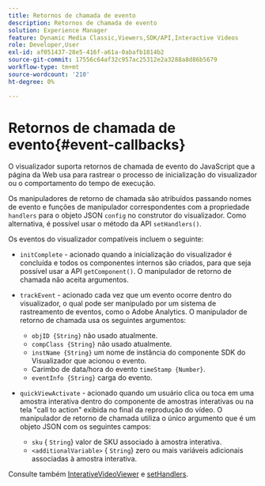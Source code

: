 ```yaml
---
title: Retornos de chamada de evento
description: Retornos de chamada de evento
solution: Experience Manager
feature: Dynamic Media Classic,Viewers,SDK/API,Interactive Videos
role: Developer,User
exl-id: af051437-28e5-416f-a61a-0abafb1814b2
source-git-commit: 17556c64af32c957ac25312e2a3288a8d86b5679
workflow-type: tm+mt
source-wordcount: '210'
ht-degree: 0%

---
```


# Retornos de chamada de evento{#event-callbacks}

O visualizador suporta retornos de chamada de evento do JavaScript que a página da Web usa para rastrear o processo de inicialização do visualizador ou o comportamento do tempo de execução.

Os manipuladores de retorno de chamada são atribuídos passando nomes de evento e funções de manipulador correspondentes com a propriedade `handlers` para o objeto JSON `config` no construtor do visualizador. Como alternativa, é possível usar o método da API `setHandlers()`.

Os eventos do visualizador compatíveis incluem o seguinte:

* `initComplete` - acionado quando a inicialização do visualizador é concluída e todos os componentes internos são criados, para que seja possível usar a API `getComponent()`. O manipulador de retorno de chamada não aceita argumentos.
* `trackEvent` - acionado cada vez que um evento ocorre dentro do visualizador, o qual pode ser manipulado por um sistema de rastreamento de eventos, como o Adobe Analytics. O manipulador de retorno de chamada usa os seguintes argumentos:

   * `objID {String}` não usado atualmente.
   * `compClass {String}` não usado atualmente.
   * `instName {String}` um nome de instância do componente SDK do Visualizador que acionou o evento.
   * Carimbo de data/hora do evento `timeStamp {Number}`.
   * `eventInfo {String}` carga do evento.

* `quickViewActivate` - acionado quando um usuário clica ou toca em uma amostra interativa dentro do componente de amostras interativas ou na tela &quot;call to action&quot; exibida no final da reprodução do vídeo. O manipulador de retorno de chamada utiliza o único argumento que é um objeto JSON com os seguintes campos:

   * `sku` { `String`} valor de SKU associado à amostra interativa.
   * `<additionalVariable>` { `String`} zero ou mais variáveis adicionais associadas à amostra interativa.

Consulte também [InterativeVideoViewer](../../c-html5-aem-asset-viewers/c-html5-aem-int-video/c-html5-aem-int-video-javascriptapiref/r-html5-aem-int-video-javascriptapiref-interactivevideo.md#reference-bd16cadc0c054fafb0db4994741d47cd) e [setHandlers](../../c-html5-aem-asset-viewers/c-html5-aem-int-video/c-html5-aem-int-video-javascriptapiref/r-html5-aem-int-video-javascriptapiref-sethandlers.md#reference-d76f126ac4354dc282e56afd49a0c643).
